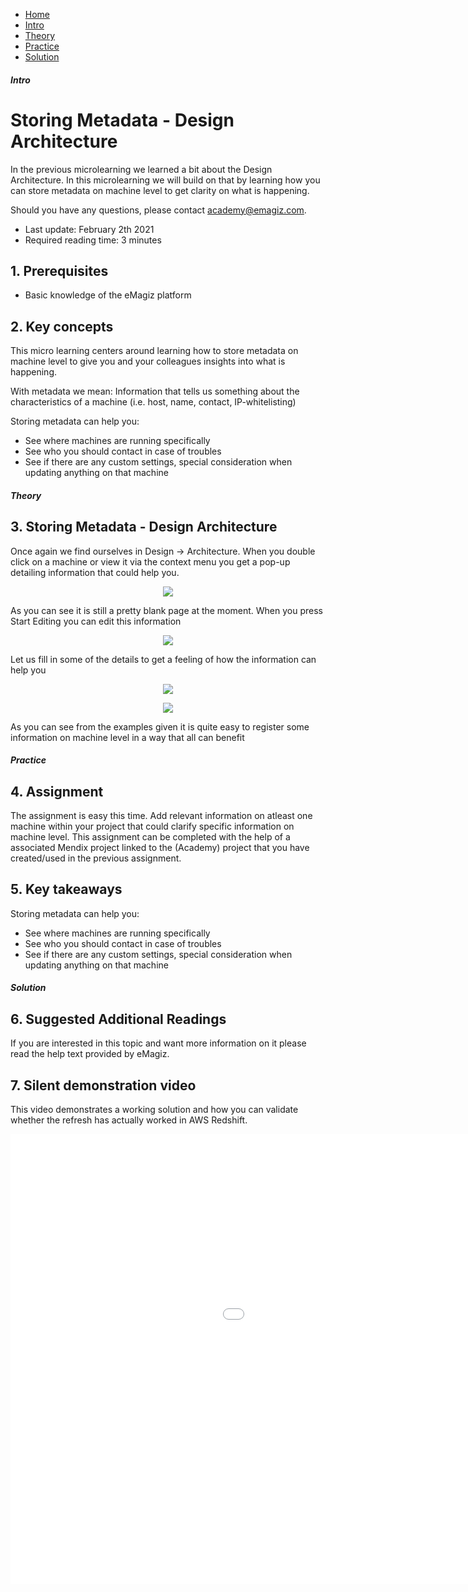 <div class="ez-academy">
	<div class="ez-academy__body">
		<main class="micro-learning">
		<ul class="doc-nav">
			<li class="doc-nav__item"><a href="../../docs/microlearning/crashcourse-platform-index" class="doc-nav__link">Home</a></li>
			<li class="doc-nav__item"><a href="#intro" class="doc-nav__link">Intro</a></li>
			<li class="doc-nav__item"><a href="#theory" class="doc-nav__link">Theory</a></li>
			<li class="doc-nav__item"><a href="#practice" class="doc-nav__link">Practice</a></li>
			<li class="doc-nav__item"><a href="#solution" class="doc-nav__link">Solution</a></li>
		</ul>

<div class="doc">

##### Intro

# Storing Metadata - Design Architecture

In the previous microlearning we learned a bit about the Design Architecture. 
In this microlearning we will build on that by learning how you can store metadata on machine level to get clarity on what is happening.

Should you have any questions, please contact academy@emagiz.com.

- Last update: February 2th 2021
- Required reading time: 3 minutes

## 1. Prerequisites
- Basic knowledge of the eMagiz platform

## 2. Key concepts
This micro learning centers around learning how to store metadata on machine level to give you and your colleagues insights into what is happening.

With metadata we mean: Information that tells us something about the characteristics of a machine (i.e. host, name, contact, IP-whitelisting)

Storing metadata can help you:
- See where machines are running specifically
- See who you should contact in case of troubles
- See if there are any custom settings, special consideration when updating anything on that machine

##### Theory

## 3. Storing Metadata - Design Architecture

Once again we find ourselves in Design -> Architecture. 
When you double click on a machine or view it via the context menu you get a pop-up detailing information that could help you.

<p align="center"><img src="../../img/microlearning/crashcourse-platform-design-storing-metadata--view-machine.png"></p>

As you can see it is still a pretty blank page at the moment. When you press Start Editing you can edit this information

<p align="center"><img src="../../img/microlearning/crashcourse-platform-design-storing-metadata--edit-machine.png"></p>

Let us fill in some of the details to get a feeling of how the information can help you

<p align="center"><img src="../../img/microlearning/crashcourse-platform-design-storing-metadata--edit-machine-filled-in.png"></p>

<p align="center"><img src="../../img/microlearning/crashcourse-platform-design-storing-metadata--edit-machine-filled-in-example-two.png"></p>

As you can see from the examples given it is quite easy to register some information on machine level in a way that all can benefit

##### Practice

## 4. Assignment

The assignment is easy this time. Add relevant information on atleast one machine within your project that could clarify specific information on machine level.
This assignment can be completed with the help of a associated Mendix project linked to the (Academy) project that you have created/used in the previous assignment.

## 5. Key takeaways

Storing metadata can help you:
- See where machines are running specifically
- See who you should contact in case of troubles
- See if there are any custom settings, special consideration when updating anything on that machine

##### Solution

## 6. Suggested Additional Readings

If you are interested in this topic and want more information on it please read the help text provided by eMagiz.

## 7. Silent demonstration video

This video demonstrates a working solution and how you can validate whether the refresh has actually worked in AWS Redshift.

<iframe width="1280" height="720" src="../../vid/microlearning/crashcourse-platform-design-storing-metadata.mp4" frameborder="0" allow="accelerometer; autoplay; clipboard-write; encrypted-media; gyroscope; picture-in-picture" allowfullscreen></iframe>

</div>
</main>
</div>
</div>